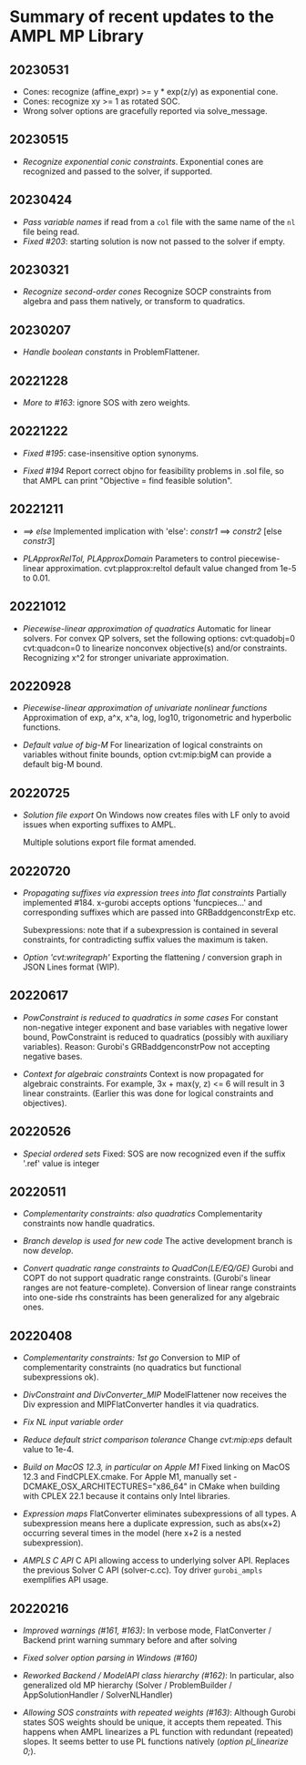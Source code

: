 Summary of recent updates to the AMPL MP Library
================================================

## 20230531
- Cones: recognize (affine_expr) >= y * exp(z/y)
  as exponential cone.
- Cones: recognize xy >= 1 as rotated SOC.
- Wrong solver options are gracefully reported via
  solve_message.


## 20230515
- *Recognize exponential conic constraints*.
  Exponential cones are recognized and passed to the
  solver, if supported.
  

## 20230424
- *Pass variable names* if read from a `col` file with the 
  same name of the `nl` file being read.
- *Fixed #203*: starting solution is now not passed to the 
  solver if empty.
  

## 20230321
- *Recognize second-order cones*
  Recognize SOCP constraints from algebra and pass them
  natively, or transform to quadratics.


## 20230207
- *Handle boolean constants* in ProblemFlattener.


## 20221228
- *More to #163*: ignore SOS with zero weights.


## 20221222
- *Fixed #195*: case-insensitive option synonyms.

- *Fixed #194*
   Report correct objno for feasibility problems in .sol file,
   so that AMPL can print "Objective = find feasible solution".


## 20221211
- *==> else*
   Implemented implication with 'else': *constr1* ==> *constr2* [else *constr3*]   

- *PLApproxRelTol, PLApproxDomain*
   Parameters to control piecewise-linear approximation.
   cvt:plapprox:reltol default value changed from 1e-5 to 0.01.

## 20221012
- *Piecewise-linear approximation of quadratics*
    Automatic for linear solvers.
    For convex QP solvers, set the following options:
    cvt:quadobj=0 cvt:quadcon=0 to linearize nonconvex objective(s)
    and/or constraints.
    Recognizing x^2 for stronger univariate approximation.

## 20220928
- *Piecewise-linear approximation of univariate nonlinear functions*
    Approximation of exp, a^x, x^a, log, log10, trigonometric and hyperbolic
    functions.

- *Default value of big-M*
    For linearization of logical constraints on variables without finite bounds,
    option cvt:mip:bigM can provide a default big-M bound.
    

## 20220725
- *Solution file export* 
    On Windows now creates files with LF only to avoid issues when exporting
    suffixes to AMPL.

    Multiple solutions export file format amended.


## 20220720
- *Propagating suffixes via expression trees into flat constraints*
    Partially implemented #184. x-gurobi accepts options
    'funcpieces...' and corresponding suffixes which are passed into
    GRBaddgenconstrExp etc.

    Subexpressions: note that if a subexpression is contained in several
    constraints, for contradicting suffix values the maximum is taken.

- *Option 'cvt:writegraph'*
   Exporting the flattening / conversion graph in JSON Lines format (WIP).


## 20220617
- *PowConstraint is reduced to quadratics in some cases*
    For constant non-negative integer exponent and base variables
    with negative lower bound, PowConstraint
    is reduced to quadratics (possibly with auxiliary variables).
    Reason: Gurobi's GRBaddgenconstrPow
    not accepting negative bases.

- *Context for algebraic constraints*
    Context is now propagated for algebraic constraints.
    For example, 3x + max(y, z) <= 6 will result in 3 linear
    constraints. (Earlier this was done for logical constraints
    and objectives).


## 20220526
- *Special ordered sets*
    Fixed: SOS are now recognized even if the suffix '.ref' 
    value is integer


## 20220511
- *Complementarity constraints: also quadratics*
    Complementarity constraints now handle quadratics.

- *Branch develop is used for new code*
    The active development branch is now *develop*.

- *Convert quadratic range constraints to QuadCon(LE/EQ/GE)*
    Gurobi and COPT do not support quadratic range constraints.
    (Gurobi's linear ranges are not feature-complete).
    Conversion of linear range constraints into one-side rhs
    constraints has been generalized for any algebraic ones.


## 20220408
- *Complementarity constraints: 1st go*
    Conversion to MIP of complementarity constraints
    (no quadratics but functional subexpressions ok).

- *DivConstraint and DivConverter_MIP*
    ModelFlattener now receives the Div expression
    and MIPFlatConverter handles it via quadratics.

- *Fix NL input variable order*

- *Reduce default strict comparison tolerance*
    Change *cvt:mip:eps* default value to 1e-4.

- *Build on MacOS 12.3, in particular on Apple M1*
    Fixed linking on MacOS 12.3 and FindCPLEX.cmake.
    For Apple M1, manually set -DCMAKE_OSX_ARCHITECTURES="x86_64"
    in CMake when building with CPLEX 22.1 because
    it contains only Intel libraries.

- *Expression maps*
    FlatConverter eliminates subexpressions of all types.
    A subexpression means here a duplicate expression, such as
    abs(x+2) occurring several times in the model (here x+2
    is a nested subexpression).

- *AMPLS C API*
    C API allowing access to underlying solver API.
    Replaces the previous Solver C API (solver-c.cc).
    Toy driver `gurobi_ampls` exemplifies API usage.


## 20220216
- *Improved warnings (#161, #163)*:
    In verbose mode, FlatConverter / Backend print warning summary
    before and after solving
    
- *Fixed solver option parsing in Windows (#160)*

- *Reworked Backend / ModelAPI class hierarchy (#162)*:
    In particular, also generalized old MP hierarchy
    (Solver / ProblemBuilder / AppSolutionHandler / SolverNLHandler)

- *Allowing SOS constraints with repeated weights (#163)*:
    Although Gurobi states SOS weights should be unique, it accepts them repeated.
    This happens when AMPL linearizes a PL function with redundant (repeated) slopes.
    It seems better to use PL functions natively (*option pl_linearize 0;*).

